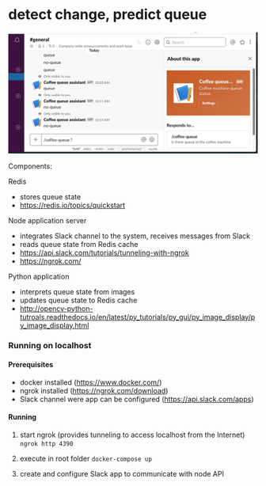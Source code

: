 # detect change, predict queue

<img src="https://github.com/tzpr/queue-detector/blob/master/Screenshot-2.png" alt="Image of Coffee Assistant" width="650">


Components:

Redis
 - stores queue state 
 - https://redis.io/topics/quickstart

Node application server
 - integrates Slack channel to the system, receives messages from Slack
 - reads queue state from Redis cache
 - https://api.slack.com/tutorials/tunneling-with-ngrok
 - https://ngrok.com/
 
Python application
 - interprets queue state from images
 - updates queue state to Redis cache
 - http://opencv-python-tutroals.readthedocs.io/en/latest/py_tutorials/py_gui/py_image_display/py_image_display.html
 
 
 
### Running on localhost

#### Prerequisites
- docker installed (https://www.docker.com/)
- ngrok installed (https://ngrok.com/download)
- Slack channel were app can be configured (https://api.slack.com/apps)

#### Running
1. start ngrok (provides tunneling to access localhost from the Internet) `ngrok http 4390`

2. execute in root folder `docker-compose up`

3. create and configure Slack app to communicate with node API

 




